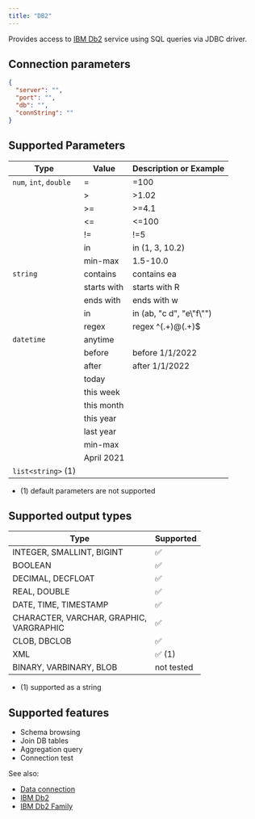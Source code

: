 ```yaml
---
title: "DB2"
---
```


Provides access to [IBM Db2](https://www.ibm.com/analytics/db2) service using
SQL queries via JDBC driver.

## Connection parameters

```json
{
  "server": "",
  "port": "",
  "db": "",
  "connString": ""
}
```

## Supported Parameters

| Type                   | Value       | Description or Example     |
|------------------------|-------------|----------------------------|
| `num`, `int`, `double` | =           | =100                       |
|                        | >           | >1.02                      |
|                        | >=          | >=4.1                      |
|                        | <=          | <=100                      |
|                        | !=          | !=5                        |
|                        | in          | in (1, 3, 10.2)            |
|                        | min-max     | 1.5-10.0                   |
| `string`               | contains    | contains ea                |
|                        | starts with | starts with R              |
|                        | ends with   | ends with w                |
|                        | in          | in (ab, "c d", "e\\"f\\"") |
|                        | regex       | regex ^(.+)@(.+)$          |
| `datetime`             | anytime     |                            |
|                        | before      | before 1/1/2022            |
|                        | after       | after 1/1/2022             |
|                        | today       |                            |
|                        | this week   |                            |
|                        | this month  |                            |
|                        | this year   |                            |
|                        | last year   |                            |
|                        | min-max     |                            |
|                        | April 2021  |                            |
| `list<string>` (1)     |             |                            |

* (1) default parameters are not supported

## Supported output types

| Type                                        | Supported              |
|---------------------------------------------|------------------------|
| INTEGER, SMALLINT, BIGINT                   | :white_check_mark:     |
| BOOLEAN                                     | :white_check_mark:     |
| DECIMAL, DECFLOAT                           | :white_check_mark:     |
| REAL, DOUBLE                                | :white_check_mark:     |
| DATE, TIME, TIMESTAMP                       | :white_check_mark:     |
| CHARACTER, VARCHAR, GRAPHIC,<br/>VARGRAPHIC | :white_check_mark:     |
| CLOB, DBCLOB                                | :white_check_mark:     |
| XML                                         | :white_check_mark: (1) |
| BINARY, VARBINARY, BLOB                     | not tested             |

* (1) supported as a string

## Supported features

* Schema browsing
* Join DB tables
* Aggregation query
* Connection test

See also:

* [Data connection](../access.md#data-connection)
* [IBM Db2](https://www.ibm.com/analytics/db2)
* [IBM Db2 Family](https://en.wikipedia.org/wiki/IBM_Db2_Family)
